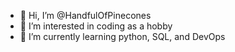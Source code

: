 - 👋 Hi, I’m @HandfulOfPinecones
- 👀 I’m interested in coding as a hobby  
- 🌱 I’m currently learning python, SQL, and DevOps

<!---
HandfulOfPinecones/HandfulOfPinecones is a ✨ special ✨ repository because its `README.md` (this file) appears on your GitHub profile.
You can click the Preview link to take a look at your changes.
--->
